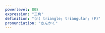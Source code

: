```yaml
---
powerlevel: 808
expression: "三角"
definition: "(n) triangle; triangular; (P)"
pronunciation: "さんかく"
---
```

